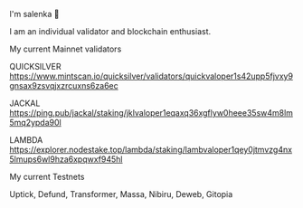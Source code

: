 I'm salenka 🌸

I am an individual validator and blockchain enthusiast.

My current Mainnet validators

QUICKSILVER
https://www.mintscan.io/quicksilver/validators/quickvaloper1s42upp5fjvxy9gnsax9zsvqjxzrcuxns6za6ec

JACKAL
https://ping.pub/jackal/staking/jklvaloper1eqaxq36xgflyw0heee35sw4m8lm5mq2ypda90l

LAMBDA
https://explorer.nodestake.top/lambda/staking/lambvaloper1qey0jtmvzg4nx5lmups6wl9hza6xpqwxf945hl


My current Testnets

Uptick, Defund, Transformer, Massa, Nibiru, Deweb, Gitopia
